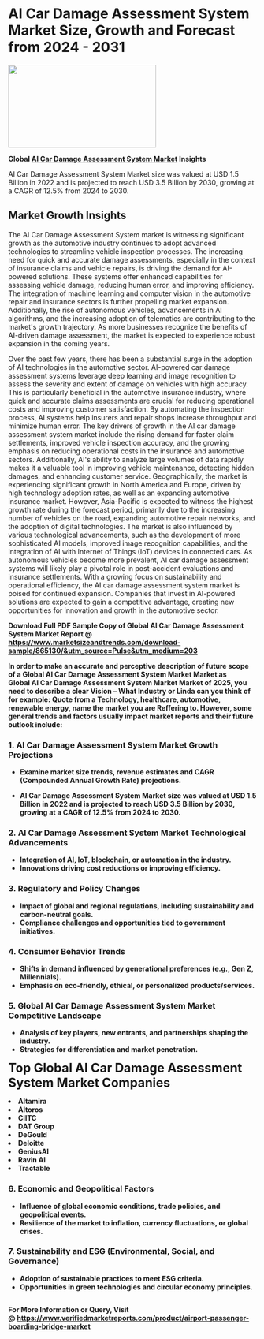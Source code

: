 <H1>AI Car Damage Assessment System Market Size, Growth and Forecast from 2024 - 2031</H1><img class="aligncenter size-medium wp-image-584254" src="https://thirdeyenews.in/wp-content/uploads/2024/09/Global-Market-Research-300x168.jpeg" alt="" width="300" height="168" /><p><strong>Global&nbsp;<a href="https://www.marketsizeandtrends.com/download-sample/865130/&amp;utm_source=Pulse&amp;utm_medium=203">AI Car Damage Assessment System Market</a> Insights</strong></p><p>AI Car Damage Assessment System Market size was valued at USD 1.5 Billion in 2022 and is projected to reach USD 3.5 Billion by 2030, growing at a CAGR of 12.5% from 2024 to 2030.</p><p><h2>Market Growth Insights</h2> <p>The AI Car Damage Assessment System market is witnessing significant growth as the automotive industry continues to adopt advanced technologies to streamline vehicle inspection processes. The increasing need for quick and accurate damage assessments, especially in the context of insurance claims and vehicle repairs, is driving the demand for AI-powered solutions. These systems offer enhanced capabilities for assessing vehicle damage, reducing human error, and improving efficiency. The integration of machine learning and computer vision in the automotive repair and insurance sectors is further propelling market expansion. Additionally, the rise of autonomous vehicles, advancements in AI algorithms, and the increasing adoption of telematics are contributing to the market's growth trajectory. As more businesses recognize the benefits of AI-driven damage assessment, the market is expected to experience robust expansion in the coming years.</p> <p><strong></strong></p> <p>Over the past few years, there has been a substantial surge in the adoption of AI technologies in the automotive sector. AI-powered car damage assessment systems leverage deep learning and image recognition to assess the severity and extent of damage on vehicles with high accuracy. This is particularly beneficial in the automotive insurance industry, where quick and accurate claims assessments are crucial for reducing operational costs and improving customer satisfaction. By automating the inspection process, AI systems help insurers and repair shops increase throughput and minimize human error. The key drivers of growth in the AI car damage assessment system market include the rising demand for faster claim settlements, improved vehicle inspection accuracy, and the growing emphasis on reducing operational costs in the insurance and automotive sectors. Additionally, AI's ability to analyze large volumes of data rapidly makes it a valuable tool in improving vehicle maintenance, detecting hidden damages, and enhancing customer service. Geographically, the market is experiencing significant growth in North America and Europe, driven by high technology adoption rates, as well as an expanding automotive insurance market. However, Asia-Pacific is expected to witness the highest growth rate during the forecast period, primarily due to the increasing number of vehicles on the road, expanding automotive repair networks, and the adoption of digital technologies. The market is also influenced by various technological advancements, such as the development of more sophisticated AI models, improved image recognition capabilities, and the integration of AI with Internet of Things (IoT) devices in connected cars. As autonomous vehicles become more prevalent, AI car damage assessment systems will likely play a pivotal role in post-accident evaluations and insurance settlements. With a growing focus on sustainability and operational efficiency, the AI car damage assessment system market is poised for continued expansion. Companies that invest in AI-powered solutions are expected to gain a competitive advantage, creating new opportunities for innovation and growth in the automotive sector.</p> <p><strong></p><p><span class=""><strong>Download Full PDF Sample Copy of Global AI Car Damage Assessment System Market Report</strong> @ <a href="https://www.marketsizeandtrends.com/download-sample/865130/&amp;utm_source=Pulse&amp;utm_medium=203" target="_blank">https://www.marketsizeandtrends.com/download-sample/865130/&amp;utm_source=Pulse&amp;utm_medium=203</a></span></p><p>In order to make an accurate and perceptive description of future scope of a Global&nbsp;AI Car Damage Assessment System Market Market as Global&nbsp;AI Car Damage Assessment System Market Market of 2025, you need to describe a clear Vision &ndash; What Industry or Linda can you think of for example: Quote from a Technology, healthcare, automotive, renewable energy, name the market you are Reffering to. However, some general trends and factors usually impact market reports and their future outlook include:</p><h3>1.&nbsp;<strong>AI Car Damage Assessment System Market Growth Projections</strong></h3><ul><li>Examine market size trends, revenue estimates and CAGR (Compounded Annual Growth Rate) projections.</li><li><p>AI Car Damage Assessment System Market size was valued at USD 1.5 Billion in 2022 and is projected to reach USD 3.5 Billion by 2030, growing at a CAGR of 12.5% from 2024 to 2030.</p></li></ul><h3>2.&nbsp;<strong>AI Car Damage Assessment System Market Technological Advancements</strong></h3><ul><li>Integration of AI, IoT, blockchain, or automation in the industry.</li><li>Innovations driving cost reductions or improving efficiency.</li></ul><h3>3.&nbsp;<strong>Regulatory and Policy Changes</strong></h3><ul><li>Impact of global and regional regulations, including sustainability and carbon-neutral goals.</li><li>Compliance challenges and opportunities tied to government initiatives.</li></ul><h3>4.&nbsp;<strong>Consumer Behavior Trends</strong></h3><ul><li>Shifts in demand influenced by generational preferences (e.g., Gen Z, Millennials).</li><li>Emphasis on eco-friendly, ethical, or personalized products/services.</li></ul><h3>5.&nbsp;<strong>Global AI Car Damage Assessment System Market Competitive Landscape</strong></h3><ul><li>Analysis of key players, new entrants, and partnerships shaping the industry.</li><li>Strategies for differentiation and market penetration.</li></ul><p data-pm-slice="1 1 []"><span style="color: inherit; font-family: inherit; font-size: 25px;">Top Global AI Car Damage Assessment System Market Companies</span></p><div class="" data-test-id=""><p><li>Altamira</li><li> Altoros</li><li> CIITC</li><li> DAT Group</li><li> DeGould</li><li> Deloitte</li><li> GeniusAI</li><li> Ravin AI</li><li> Tractable</li></p></div><h3>6.&nbsp;<strong>Economic and Geopolitical Factors</strong></h3><ul><li>Influence of global economic conditions, trade policies, and geopolitical events.</li><li>Resilience of the market to inflation, currency fluctuations, or global crises.</li></ul><h3>7.&nbsp;<strong>Sustainability and ESG (Environmental, Social, and Governance)</strong></h3><ul><li>Adoption of sustainable practices to meet ESG criteria.</li><li>Opportunities in green technologies and circular economy principles.</li></ul><h2><strong style="font-size: 14px;">For More Information or Query, Visit @&nbsp;</strong><a style="background-color: #ffffff; font-size: 14px;" href="https://www.marketsizeandtrends.com/report/ai-car-damage-assessment-system-market/" target="_blank">https://www.verifiedmarketreports.com/product/airport-passenger-boarding-bridge-market</a></h2>
